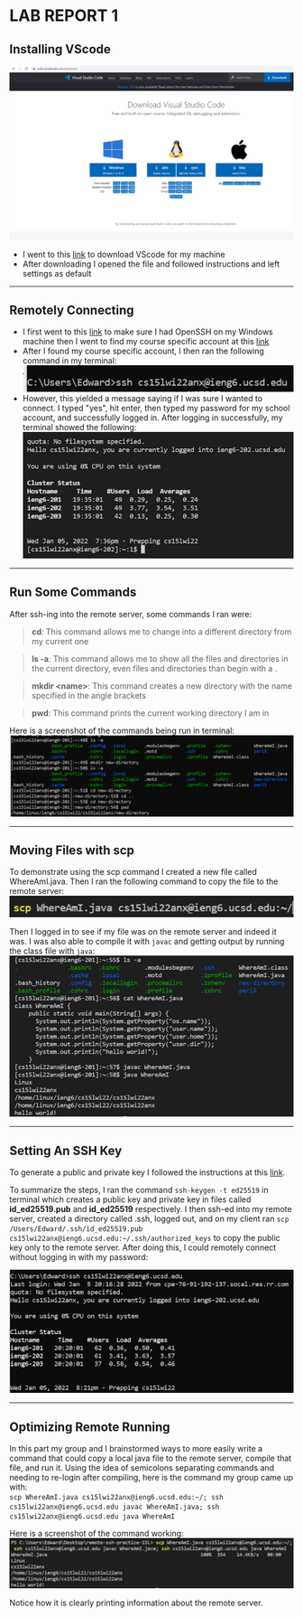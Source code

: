 # LAB REPORT 1

## Installing VScode

![Image](./images/vscodescreenshot.png)

- I went to this [link](https://code.visualstudio.com/download) to download VScode for my machine
- After downloading I opened the file and followed instructions and left settings as default

---

## Remotely Connecting
- I first went to this [link](https://docs.microsoft.com/en-us/windows-server/administration/openssh/openssh_install_firstuse) to make sure I had OpenSSH on my Windows machine then I went to find my course specific account at this [link](https://sdacs.ucsd.edu/~icc/index.php)
- After I found my course specific account, I then ran the following command in my terminal:
![Image](./images/remotecnnect.png)
- However, this yielded a message saying if I was sure I wanted to connect. I typed "yes", hit enter, then typed my password for my school account, and successfully logged in. After logging in successfully, my terminal showed the following:
![Image](./images/sshsuccess.png)

---

## Run Some Commands


After ssh-ing into the remote server, some commands I ran were:

> **cd**: This command allows me to change into a different directory from my current one

> **ls -a**: This command allows me to show all the files and directories in the current directory, even files and directories than begin with a .

> **mkdir &lt;name&gt;**: This command creates a new directory with the name specified in the angle brackets

> **pwd**: This command prints the current working directory I am in

Here is a screenshot of the commands being run in terminal:
![Image](./images/runningcmmnds.png)

---

## Moving Files with scp
To demonstrate using the scp command I created a new file called WhereAmI.java. Then I ran the following command to copy the file to the remote server: 
![Image](./images/scp-command.png)

Then I logged in to see if my file was on the remote server and indeed it was. I was also able to compile it with `javac` and getting output by running the class file with `java`:
![Image](./images/scp-success.png)

---

## Setting An SSH Key

To generate a public and private key I followed the instructions at this [link](https://docs.microsoft.com/en-us/windows-server/administration/openssh/openssh_keymanagement#user-key-generation).

To summarize the steps, I ran the command `ssh-keygen -t ed25519` in terminal which creates a public key and private key in files called **id_ed25519.pub** and **id_ed25519** respectively. I then ssh-ed into my remote server, created a directory called .ssh, logged out, and on my client ran `scp /Users/Edward/.ssh/id_ed25519.pub cs15lwi22anx@ieng6.ucsd.edu:~/.ssh/authorized_keys` to copy the public key only to the remote server. After doing this, I could remotely connect without logging in with my password:

![Image](./images/sshnopassword.png)

---

## Optimizing Remote Running
In this part my group and I brainstormed ways to more easily write a command that could copy a local java file to the remote server, compile that file, and run it. Using the idea of semicolons separating commands and needing to re-login after compiling, here is the command my group came up with: <br>
`scp WhereAmI.java cs15lwi22anx@ieng6.ucsd.edu:~/; ssh cs15lwi22anx@ieng6.ucsd.edu javac WhereAmI.java; ssh cs15lwi22anx@ieng6.ucsd.edu java WhereAmI`

Here is a screenshot of the command working:
![Image](./images/scp-multi-commands.png)

Notice how it is clearly printing information about the remote server.